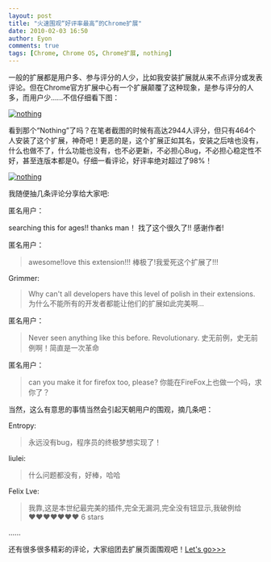 ```yaml
---
layout: post
title: "火速围观“好评率最高”的Chrome扩展"
date: 2010-02-03 16:50
author: Eyon
comments: true
tags: [Chrome, Chrome OS, Chrome扩展, nothing]
---
```

一般的扩展都是用户多、参与评分的人少，比如我安装扩展就从来不点评分或发表评论。但在Chrome官方扩展中心有一个扩展颠覆了这种现象，是参与评分的人多，而用户少......不信仔细看下图：

<a href="http://img.chromi.org/2010/02/nothing.jpg">![](http://img.chromi.org/2010/02/nothing-550x477.jpg "nothing")</a>

看到那个“Nothing”了吗？在笔者截图的时候有高达2944人评分，但只有464个人安装了这个扩展，神奇吧！更恶的是，这个扩展正如其名，安装之后啥也没有，什么也做不了，什么功能也没有，也不必更新，不必担心Bug，不必担心稳定性不好，甚至连版本都是0。仔细一看评论，好评率绝对超过了98%！

<a href="http://img.chromi.org/2010/02/nothing1.jpg">![](http://img.chromi.org/2010/02/nothing1.jpg "nothing")</a>

我随便抽几条评论分享给大家吧:

匿名用户：



>
searching this for ages!! thanks man！
找了这个很久了!! 感谢作者!

<!--more-->

匿名用户：



>awesome!love this extension!!!
棒极了!我爱死这个扩展了!!!



Grimmer:



>Why can't all developers have this level of polish in their extensions.
为什么不能所有的开发者都能让他们的扩展如此完美啊...



匿名用户：



>Never seen anything like this before. Revolutionary.
史无前例，史无前例啊！简直是一次革命



匿名用户：



>can you make it for firefox too, please?
你能在FireFox上也做一个吗，求你了？



当然，这么有意思的事情当然会引起天朝用户的围观，摘几条吧：

Entropy:



>永远没有bug，程序员的终极梦想实现了！



liulei:



>什么问题都没有，好棒，哈哈



Felix Lve:



>我靠,这是本世纪最完美的插件,完全无漏洞,完全没有钮显示,我破例给
♥♥♥♥♥♥♥  6 stars



......

还有很多很多精彩的评论，大家组团去扩展页面围观吧！[Let's go>>>](https://chrome.google.com/extensions/detail/mabenbhpjlchigbbpafligkdnlhjbmel)


